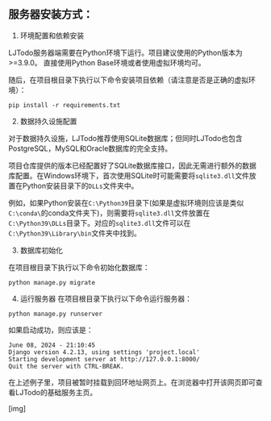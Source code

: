 ## 服务器安装方式：

1. 环境配置和依赖安装

LJTodo服务器端需要在Python环境下运行。项目建议使用的Python版本为>=3.9.0。 直接使用Python Base环境或者使用虚拟环境均可。

随后，在项目根目录下执行以下命令安装项目依赖（请注意是否是正确的虚拟环境）：

```shell
pip install -r requirements.txt
```

2. 数据持久设施配置

对于数据持久设施，LJTodo推荐使用SQLite数据库；但同时LJTodo也包含PostgreSQL，MySQL和Oracle数据库的完全支持。

项目仓库提供的版本已经配置好了SQLite数据库接口，因此无需进行额外的数据库配置。在Windows环境下，首次使用SQLite时可能需要将`sqlite3.dll`文件放置在Python安装目录下的`DLLs`文件夹中。

例如，如果Python安装在`C:\Python39`目录下(如果是虚拟环境则应该是类似`C:\conda\`的conda文件夹下)，则需要将`sqlite3.dll`文件放置在`C:\Python39\DLLs`目录下。对应的`sqlite3.dll`文件可以在`C:\Python39\Library\bin`文件夹中找到。

3. 数据库初始化

在项目根目录下执行以下命令初始化数据库：

```shell
python manage.py migrate
```

4. 运行服务器
在项目根目录下执行以下命令运行服务器：

```shell
python manage.py runserver
```
如果启动成功，则应该是：
```Shell
June 08, 2024 - 21:10:45
Django version 4.2.13, using settings 'project.local'
Starting development server at http://127.0.0.1:8000/
Quit the server with CTRL-BREAK.
```
在上述例子里，项目被暂时挂载到回环地址网页上。在浏览器中打开该网页即可查看LJTodo的基础服务主页。

[img]